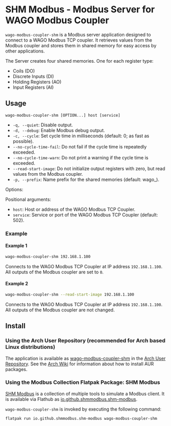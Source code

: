 # SHM Modbus - Modbus Server for WAGO Modbus Coupler

```wago-modbus-coupler-shm``` is a Modbus server application designed to connect to a WAGO Modbus TCP coupler.
It retrieves values from the Modbus coupler and stores them in shared memory for easy access by other applications.

The Server creates four shared memories. 
One for each register type:
- Coils (DO)
- Discrete Inputs (DI)
- Holding Registers (AO)
- Input Registers (AI)

## Usage

```text
wago-modbus-coupler-shm [OPTION...] host [service]
```

- ```-q, --quiet```: Disable output.
- ```-d, --debug```: Enable Modbus debug output.
- ```-c, --cycle```: Set cycle time in milliseconds (default: 0; as fast as possible).
- ```--no-cycle-time-fail```: Do not fail if the cycle time is repeatedly exceeded.
- ```--no-cycle-time-warn```: Do not print a warning if the cycle time is exceeded.
- ```--read-start-image```: Do not initialize output registers with zero, but read values from the Modbus coupler.
- ```-p, --prefix```: Name prefix for the shared memories (default: wago_).

Options:

Positional arguments:

- ```host```: Host or address of the WAGO Modbus TCP Coupler.
- ```service```: Service or port of the WAGO Modbus TCP Coupler (default: 502).

### Example

#### Example 1

```bash
wago-modbus-coupler-shm 192.168.1.100
```

Connects to the WAGO Modbus TCP Coupler at IP address ```192.168.1.100```.
All outputs of the Modbus coupler are set to ```0```.

#### Example 2

```bash
wago-modbus-coupler-shm --read-start-image 192.168.1.100
```

Connects to the WAGO Modbus TCP Coupler at IP address ```192.168.1.100```.
All outputs of the Modbus coupler are not changed.

## Install

### Using the Arch User Repository (recommended for Arch based Linux distributions)

The application is available as [wago-modbus-coupler-shm](https://aur.archlinux.org/packages/wago-modbus-coupler-shm) in the [Arch User Repository](https://aur.archlinux.org/).
See the [Arch Wiki](https://wiki.archlinux.org/title/Arch_User_Repository) for information about how to install AUR packages.

### Using the Modbus Collection Flatpak Package: SHM Modbus

[SHM Modbus](https://nikolask-source.github.io/SHM_Modbus/) is a collection of multiple tools to simulate a Modbus client.
It is available via Flathub as [io.github.shmmodbus.shm-modbus](https://flathub.org/apps/io.github.shmmodbus.shm-modbus).

```wago-modbus-coupler-shm``` is invoked by executing the following command:
```
flatpak run io.github.shmmodbus.shm-modbus wago-modbus-coupler-shm
```
